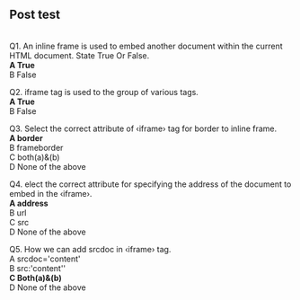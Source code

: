 ## Post test
<br>
Q1. An inline frame is used to embed another document within the current HTML document. State True Or False.<br>
<b>A  True<br></b>
B   False<br>

Q2.  iframe tag is used to the group of various tags.<br>
<b>A  True<br></b>
B   False<br>

Q3. Select the correct attribute of ‹iframe› tag for border to inline frame.<br>
<b>A  border<br></b>
B  frameborder<br>
C  both(a)&(b)<br>
D  None of the above<br>


Q4. elect the correct attribute for specifying the address of the document to embed in the ‹iframe›.<br>
<b>A  address<br></b>
B  url<br>
C  src<br>
D  None of the above<br>

Q5. How we can add srcdoc in ‹iframe› tag.<br>
A  srcdoc='content' <br>
B  src:'content''<br>
<b>C  Both(a)&(b)<br></b>
D  None of the above<br>